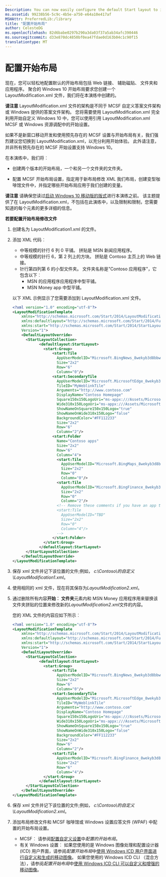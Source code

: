 ```yaml
---
Description: You can now easily configure the default Start layout to include Web links, secondary tiles, folders, and apps. The converged Windows 10 Start layout requires that you create a LayoutModification.xml file, which we'll create in this walkthrough.
ms.assetid: 99238b56-5c9c-4b5e-a750-e64a10e417af
MSHAttr: PreferredLib:/library
title: "配置开始布局"
author: CelesteDG
ms.openlocfilehash: 82d6babe0297b290a3da03f37a5ab34afc390446
ms.sourcegitcommit: d33e870dc4850bf0ea47fdae0d163b04c1c90f15
translationtype: MT
---
```

# <a name="configure-the-start-layout"></a>配置开始布局


现在，您可以轻松地配置默认的开始布局包括 Web 链接、 辅助磁贴、 文件夹和应用程序。 聚合的 Windows 10 开始布局要求您创建一个 LayoutModification.xml 文件，我们将在本演练中创建的。

**请注意** LayoutModification.xml 文件的架构是不同于 MCSF 自定义答案文件架构或 Windows 提供的答案文件架构。 您将需要使用 LayoutModification.xml 完全利用开始自定义 Windows 10 中，您可以使用引用 LayoutModification.xml MCSF 或 Windows 资源调配中的开始设置。

 

如果不是新窗口移动开发和使用预先存在的 MCSF 设置与开始布局有关，我们强烈建议您切换到 LayoutModification.xml，以充分利用开始体验。 此外请注意，并非所有预先存在的 MCSF 开始设置支持 Windows 10。

在本演练中，我们将︰

-   创建两个版本的开始布局，一个和另一个文件夹的文件夹。

-   配置 MCSF 开始布局设置，指定用于新布局修改 XML 我们布局，创建变型咖啡馆文件中，并指定哪些开始布局应用于我们创建的变量。

**请注意** 请确保您读过[启动 Windows 10 移动版的版式](https://msdn.microsoft.com/library/windows/hardware/mt171093)进行本演练之前。 该主题提供了在 LayoutModification.xml，不包括在此演练中，以及限制和限制，您需要知道的每个元素的更多详细的信息。

 

**若要配置开始布局修改文件**

1.  创建名为 LayoutModification1.xml 的文件。

2.  添加 XML 代码︰

    -   中等规模的针行 6 列 0 平铺。 拼贴是 MSN 新闻应用程序。
    -   中等规模的针行 6，第 2 列上的方块。 拼贴是 Contoso 主页上的 Web 链接。
    -   针行第四列第 6 的小型文件夹。 文件夹名称是"Contoso 应用程序"，它包含以下︰
        -   MSN 的应用程序应用程序中型平铺。
        -   MSN Money app 中型平铺。

    以下 XML 示例显示了您需要添加到 LayoutModification.xml 文件。

    ```XML
    <?xml version="1.0" encoding="utf-8"?>
    <LayoutModificationTemplate
        xmlns="http://schemas.microsoft.com/Start/2014/LayoutModification"
        xmlns:defaultlayout="http://schemas.microsoft.com/Start/2014/FullDefaultLayout"
        xmlns:start="http://schemas.microsoft.com/Start/2014/StartLayout"
        Version="1">
        <DefaultLayoutOverride>
          <StartLayoutCollection>
                <defaultlayout:StartLayout>
                  <start:Group>
                      <start:Tile
                        AppUserModelID="Microsoft.BingNews_8wekyb3d8bbwe!ApplicationID"
                        Size="2x2"
                        Row="6"
                        Column="0"/>
                      <start:SecondaryTile
                        AppUserModelID="Microsoft.MicrosoftEdge_8wekyb3d8bbwe!MicrosoftEdge"
                        TileID="MyWeblinkTile"
                        Arguments="http://www.contoso.com"
                        DisplayName="Contoso Homepage"
                        Square150x150LogoUri="ms-appx:///Assets/MicrosoftEdgeSquare150x150.png" 
                        Wide310x150LogoUri="ms-appx:///Assets/MicrosoftEdgeWide310x150.png"
                        ShowNameOnSquare150x150Logo="true"
                        ShowNameOnWide310x150Logo="false"
                        BackgroundColor="#FF112233"
                        Size="2x2"
                        Row="6"
                        Column="2"/>
                      <start:Folder
                        Name="Contoso apps"
                        Size="2x2"
                        Row="6"
                        Column="4">
                        <start:Tile
                          AppUserModelID="Microsoft.BingMaps_8wekyb3d8bbwe!ApplicationID"
                          Size="2x2"
                          Row="0"
                          Column="0"/>
                        <start:Tile
                          AppUserModelID="Microsoft.BingFinance_8wekyb3d8bbwe!ApplicationID"
                          Size="2x2"
                          Row="0"
                          Column="2"/>
                        <!-- Remove these comments if you have an app that you can preload and want to add to the folder
                        <start:Tile
                          AppUserModelID="TBD"
                          Size="2x2"
                          Row="0"
                          Column="4"/>
                        -->
                      </start:Folder>
                  </start:Group>
                </defaultlayout:StartLayout>
          </StartLayoutCollection>
        </DefaultLayoutOverride>
    </LayoutModificationTemplate>
    ```

3.  保存 xml 文件并记下该位置的文件;例如， *c:\\Contoso\\的自定义\\LayoutModification1.xml*。

4.  使用相同的 xml 文件，现在将其保存为*LayoutModification2.xml*。

5.  通过删除所有内容**开始︰ 文件夹**元素内和 MSN Money 应用程序用来替换该文件夹拼贴的位置来修改新的*LayoutModification2.xml*文件的内容。

    您的 XML 文件的内容应如下所示︰

    ```XML
    <?xml version="1.0" encoding="utf-8"?>
    <LayoutModificationTemplate
        xmlns="http://schemas.microsoft.com/Start/2014/LayoutModification"
        xmlns:defaultlayout="http://schemas.microsoft.com/Start/2014/FullDefaultLayout"
        xmlns:start="http://schemas.microsoft.com/Start/2014/StartLayout"
        Version="1">
        <DefaultLayoutOverride>
          <StartLayoutCollection>
                <defaultlayout:StartLayout>
                  <start:Group>
                      <start:Tile
                        AppUserModelID="Microsoft.BingNews_8wekyb3d8bbwe!ApplicationID"
                        Size="2x2"
                        Row="6"
                        Column="0"/>
                      <start:SecondaryTile
                        AppUserModelID="Microsoft.MicrosoftEdge_8wekyb3d8bbwe!MicrosoftEdge"
                        TileID="MyWeblinkTile"
                        Arguments="http://www.contoso.com"
                        DisplayName="Contoso Homepage"
                        Square150x150LogoUri="ms-appx:///Assets/MicrosoftEdgeSquare150x150.png" 
                        Wide310x150LogoUri="ms-appx:///Assets/MicrosoftEdgeWide310x150.png"
                        ShowNameOnSquare150x150Logo="true"
                        ShowNameOnWide310x150Logo="false"
                        BackgroundColor="#FF112233"
                        Size="2x2"
                        Row="6"
                        Column="2"/>
                      <start:Tile
                        AppUserModelID="Microsoft.BingFinance_8wekyb3d8bbwe!ApplicationID"
                        Size="2x2"
                        Row="6"
                        Column="4"/>
                  </start:Group>
                </defaultlayout:StartLayout>
          </StartLayoutCollection>
        </DefaultLayoutOverride>
    </LayoutModificationTemplate>
    ```

6.  保存 xml 文件并记下该位置的文件;例如， *c:\\Contoso\\的自定义\\LayoutModification2.xml*。

7.  添加布局修改文件和 MCSF 咖啡馆或 Windows 设置应答文件 (WPAF) 中配置的开始布局设置。

    -   MCSF︰ 请参阅[配置自定义设置](configure-customization-settings.md)中*配置的开始布局*。
    -   有关 Windows 设置︰ 如果您使用的是 Windows 图像处理和配置设计器 (ICD) 用户界面，请参阅*配置开始布局*中[使用 Windows ICD 用户界面进行自定义和生成的移动图像](use-the-windows-icd-ui-to-customize-and-build-a-mobile-image.md)。 如果您使用的 Windows ICD CLI （混合方法），请参阅*配置开始布局*中[使用 Windows ICD CLI 可以自定义和增强的移动图像](use-the-windows-icd-cli-to-customize-and-build-a-mobile-image.md)。

 

 



